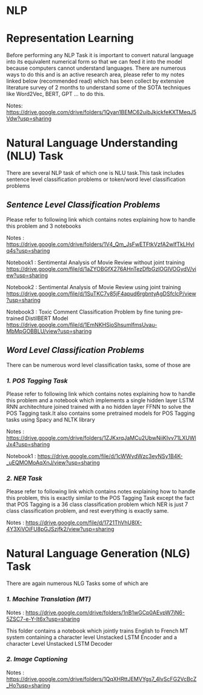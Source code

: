 # NLP

# Representation Learning
Before performing any NLP Task it is important to convert natural language into its equivalent numerical form so that we can feed it into the model because computers cannot understand languages. There are numerous ways to do this and is an active research area, please refer to my notes linked below (recommended read) which has been collect by extensive literature survey of 2 months to understand some of the SOTA techniques like Word2Vec, BERT, GPT ... to do this.

Notes: https://drive.google.com/drive/folders/1Qyan1BEMC62uibJkjckfeKXTMeqJ5Vdw?usp=sharing

# Natural Language Understanding (NLU) Task
There are several NLP task of which one is NLU task.This task includes sentence level classification problems or token/word level classification problems

## *Sentence Level Classification Problems*
Please refer to following link which contains notes explaining how to handle this problem and 3 notebooks

   Notes : https://drive.google.com/drive/folders/1V4_Qm_JsFwETFtkVzfA2wlfTkLHyIq4s?usp=sharing
   
   Notebook1 : Sentimental Analysis of Movie Review without joint training https://drive.google.com/file/d/1aZYOBGfX276AHnTezDfbGzlOGIVOGydV/view?usp=sharing
   
   Notebook2 : Sentimental Analysis of Movie Review using joint training https://drive.google.com/file/d/1SuTKC7v85jF4apud6rgbntyAgDSfclcP/view?usp=sharing
   
   Notebook3 : Toxic Comment Classification Problem by fine tuning pre-trained DistilBERT Model https://drive.google.com/file/d/1EmNKHSjoShsumlfmsUvau-MbMpGOBBLU/view?usp=sharing
   
## *Word Level Classification Problems*
There can be numerous word level classification tasks, some of those are

### *1. POS Tagging Task*
Please refer to following link which contains notes explaining how to handle this problem and a notebook which implements a single hidden layer LSTM RNN architechture joined trained with a no hidden layer FFNN to solve the POS Tagging task.It also contains some pretrained models for POS Tagging tasks using Spacy and NLTK library

   Notes : https://drive.google.com/drive/folders/1ZJKxrqJaMCu2UbwNiiKIvv71LXUWlJx4?usp=sharing
   
   Notebook1 : https://drive.google.com/file/d/1cWWydWzc3eyNSy1B4K-_uEQMOMoAqXnJ/view?usp=sharing
   
### *2. NER Task*
Please refer to following link which contains notes explaining how to handle this problem, this is exactly similar to the POS Tagging Task except the fact that POS Tagging is a 36 class classification problem which NER is just 7 class classification problem, and rest everything is exactly same.
   
   Notes : https://drive.google.com/file/d/1721ThVhU8lX-4Y3XiVOiFU8pGJSzjfk2/view?usp=sharing

# Natural Language Generation (NLG) Task
There are again numerous NLG Tasks some of which are

### *1. Machine Translation (MT)*
Notes : https://drive.google.com/drive/folders/1nB1wGCp0AEvpW7jN6-5ZSC7-e-Y-It6x?usp=sharing

This folder contains a notebook which jointly trains English to French MT system containing a character level Unstacked LSTM Encoder and a character Level Unstacked LSTM Decoder

### *2. Image Captioning*
Notes : https://drive.google.com/drive/folders/1QqXHRttJEMVYgs7_4lvScFG2VcBcZ_Ho?usp=sharing
